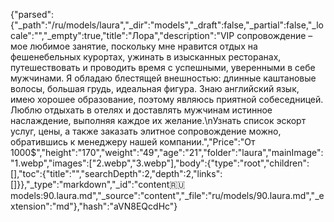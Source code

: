 {"parsed":{"_path":"/ru/models/laura","_dir":"models","_draft":false,"_partial":false,"_locale":"","_empty":true,"title":"Лора","description":"VIP сопровождение – мое любимое занятие, поскольку мне нравится отдых на фешенебельных курортах, ужинать в изысканных ресторанах, путешествовать и проводить время с успешными, уверенными в себе мужчинами. Я обладаю блестящей внешностью: длинные каштановые волосы, большая грудь, идеальная фигура. Знаю английский язык, имею хорошее образование, поэтому являюсь приятной собеседницей. Люблю отдыхать в отелях и доставлять мужчинам истинное наслаждение, выполняя каждое их желание.\nУзнать список эскорт услуг, цены, а также заказать элитное сопровождение можно, обратившись к менеджеру нашей компании.","Price":"От 1000$","height":"170","weight":"49","age":"21","folder":"laura","mainImage":"1.webp","images":["2.webp","3.webp"],"body":{"type":"root","children":[],"toc":{"title":"","searchDepth":2,"depth":2,"links":[]}},"_type":"markdown","_id":"content:ru:models:90.laura.md","_source":"content","_file":"ru/models/90.laura.md","_extension":"md"},"hash":"aVN8EQcdHc"}